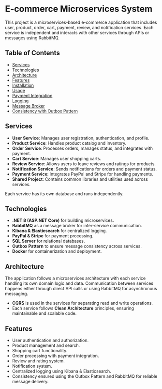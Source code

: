 # E-commerce Microservices System

This project is a microservices-based e-commerce application that includes user, product, order, cart, payment, review, and notification services. Each service is independent and interacts with other services through APIs or messages using RabbitMQ.

## Table of Contents

- [Services](#services)
- [Technologies](#technologies)
- [Architecture](#architecture)
- [Features](#features)
- [Installation](#installation)
- [Usage](#usage)
- [Payment Integration](#payment-integration)
- [Logging](#logging)
- [Message Broker](#message-broker)
- [Consistency with Outbox Pattern](#consistency-with-outbox-pattern)

## Services

- **User Service**: Manages user registration, authentication, and profile.
- **Product Service**: Handles product catalog and inventory.
- **Order Service**: Processes orders, manages status, and integrates with payment.
- **Cart Service**: Manages user shopping carts.
- **Review Service**: Allows users to leave reviews and ratings for products.
- **Notification Service**: Sends notifications for orders and payment status.
- **Payment Service**: Integrates PayPal and Stripe for handling payments.
- **Shared Project**: Contains common libraries and utilities used across services.

Each service has its own database and runs independently.

## Technologies

- **.NET 8 (ASP.NET Core)** for building microservices.
- **RabbitMQ** as a message broker for inter-service communication.
- **Kibana & Elasticsearch** for centralized logging.
- **PayPal & Stripe** for payment processing.
- **SQL Server** for relational databases.
- **Outbox Pattern** to ensure message consistency across services.
- **Docker** for containerization and deployment.

## Architecture

The application follows a microservices architecture with each service handling its own domain logic and data. Communication between services happens either through direct API calls or using RabbitMQ for asynchronous messaging.

- **CQRS** is used in the services for separating read and write operations.
- Each service follows **Clean Architecture** principles, ensuring maintainable and scalable code.

## Features

- User authentication and authorization.
- Product management and search.
- Shopping cart functionality.
- Order processing with payment integration.
- Review and rating system.
- Notification system.
- Centralized logging using Kibana & Elasticsearch.
- Consistency ensured using the Outbox Pattern and RabbitMQ for reliable message delivery.
